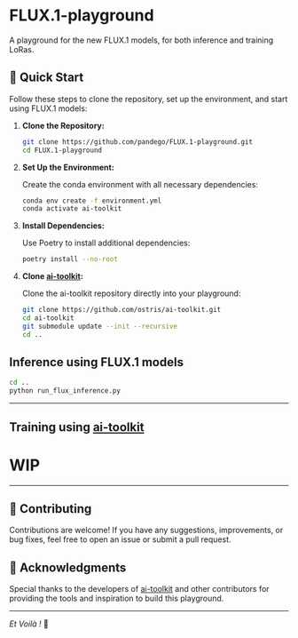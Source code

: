 # FLUX.1-playground
A playground for the new FLUX.1 models, for both inference and training LoRas.


## 🚀 Quick Start

Follow these steps to clone the repository, set up the environment, and start using FLUX.1 models:

1. **Clone the Repository:**

   ```bash
   git clone https://github.com/pandego/FLUX.1-playground.git
   cd FLUX.1-playground
   ```

2. **Set Up the Environment:**

   Create the conda environment with all necessary dependencies:

   ```bash
   conda env create -f environment.yml
   conda activate ai-toolkit
   ```

3. **Install Dependencies:**

   Use Poetry to install additional dependencies:

   ```bash
   poetry install --no-root
   ```

4. **Clone [ai-toolkit](https://github.com/ostris/ai-toolkit):**

   Clone the ai-toolkit repository directly into your playground:

   ```bash
   git clone https://github.com/ostris/ai-toolkit.git
   cd ai-toolkit
   git submodule update --init --recursive
   cd ..
   ```

## Inference using FLUX.1 models

   ```bash
   cd ..
   python run_flux_inference.py
   ```

---
## Training using [ai-toolkit](https://github.com/ostris/ai-toolkit)
# WIP
---

## 🤝 Contributing

Contributions are welcome! If you have any suggestions, improvements, or bug fixes, feel free to open an issue or submit a pull request.

## 📄 Acknowledgments

Special thanks to the developers of [ai-toolkit](https://github.com/ostris/ai-toolkit) and other contributors for providing the tools and inspiration to build this playground.

---

_Et Voilà !_ 🎈